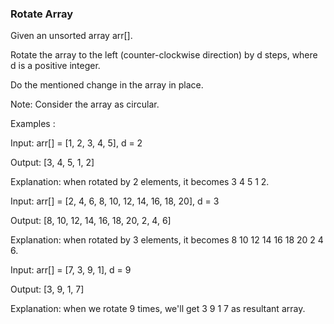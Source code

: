### Rotate Array
Given an unsorted array arr[]. 

Rotate the array to the left (counter-clockwise direction) by d steps, where d is a positive integer.

Do the mentioned change in the array in place.

Note: Consider the array as circular.

Examples :

Input: arr[] = [1, 2, 3, 4, 5], d = 2

Output: [3, 4, 5, 1, 2]

Explanation: when rotated by 2 elements, it becomes 3 4 5 1 2.

Input: arr[] = [2, 4, 6, 8, 10, 12, 14, 16, 18, 20], d = 3

Output: [8, 10, 12, 14, 16, 18, 20, 2, 4, 6]

Explanation: when rotated by 3 elements, it becomes 8 10 12 14 16 18 20 2 4 6.

Input: arr[] = [7, 3, 9, 1], d = 9

Output: [3, 9, 1, 7]

Explanation: when we rotate 9 times, we'll get 3 9 1 7 as resultant array.
